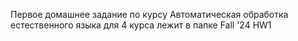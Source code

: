 Первое домашнее задание по курсу Автоматическая обработка естественного языка для 4 курса лежит в папке Fall '24 HW1
